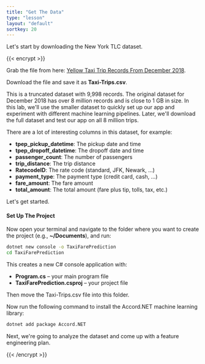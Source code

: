 ```yaml
---
title: "Get The Data"
type: "lesson"
layout: "default"
sortkey: 20
---
```


Let's start by downloading the New York TLC dataset. 

{{< encrypt >}}

Grab the file from here: [Yellow Taxi Trip Records From December 2018](https://csvbase.com/mdfarragher/Taxi-Trips).

Download the file and save it as **Taxi-Trips.csv**.

This is a truncated dataset with 9,998 records. The original dataset for December 2018 has over 8 million records and is close to 1 GB in size. In this lab, we'll use the smaller dataset to quickly set up our app and experiment with different machine learning pipelines. Later, we'll download the full dataset and test our app on all 8 million trips.

There are a lot of interesting columns in this dataset, for example:

- **tpep_pickup_datetime**: The pickup date and time
- **tpep_dropoff_datetime**: The dropoff date and time
- **passenger_count**: The number of passengers
- **trip_distance**: The trip distance
- **RatecodeID**: The rate code (standard, JFK, Newark, …)
- **payment_type**: The payment type (credit card, cash, …)
- **fare_amount**: The fare amount
- **total_amount**: The total amount (fare plus tip, tolls, tax, etc.)

Let's get started.

#### Set Up The Project

Now open your terminal and navigate to the folder where you want to create the project (e.g., **~/Documents**), and run:

```bash
dotnet new console -o TaxiFarePrediction
cd TaxiFarePrediction
```

This creates a new C# console application with:

- **Program.cs** – your main program file
- **TaxiFarePrediction.csproj** – your project file

Then move the Taxi-Trips.csv file into this folder.

Now run the following command to install the Accord.NET machine learning library:

```bash
dotnet add package Accord.NET
```

Next, we're going to analyze the dataset and come up with a feature engineering plan.

{{< /encrypt >}}
